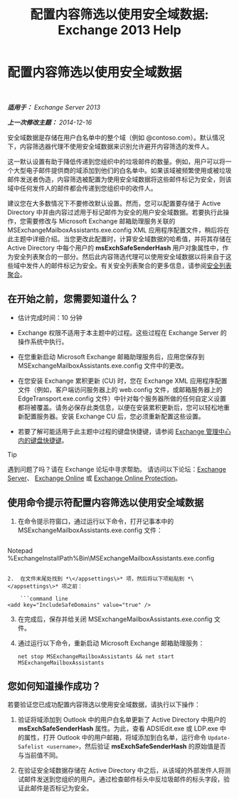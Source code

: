 ﻿---
title: '配置内容筛选以使用安全域数据: Exchange 2013 Help'
TOCTitle: 配置内容筛选以使用安全域数据
ms:assetid: 1ee2b663-b4f3-4fef-8954-986f2d820924
ms:mtpsurl: https://technet.microsoft.com/zh-cn/library/Dn467930(v=EXCHG.150)
ms:contentKeyID: 59636391
ms.date: 05/21/2018
mtps_version: v=EXCHG.150
ms.translationtype: MT
---

# 配置内容筛选以使用安全域数据

 

_**适用于：** Exchange Server 2013_

_**上一次修改主题：** 2014-12-16_

安全域数据是存储在用户白名单中的整个域（例如 @contoso.com）。默认情况下，内容筛选器代理不使用安全域数据来识别允许避开内容筛选的发件人。

这一默认设置有助于降低传递到您组织中的垃圾邮件的数量。例如，用户可以将一个大型电子邮件提供商的域添加到他们的白名单中。如果该域被频繁使用或被垃圾邮件发送者伪造，内容筛选被配置为使用安全域数据将这些邮件标记为安全，则该域中任何发件人的邮件都会传递到您组织中的收件人。

建议您在大多数情况下不要修改默认设置。然而，您可以配置要存储于 Active Directory 中并由内容过滤用于标记邮件为安全的用户安全域数据。若要执行此操作，您需要修改与 Microsoft Exchange 邮箱助理服务关联的 MSExchangeMailboxAssistants.exe.config XML 应用程序配置文件，稍后将在此主题中详细介绍。当您更改此配置时，计算安全域数据的哈希值，并将其存储在 Active Directory 中每个用户的 **msExchSafeSenderHash** 用户对象属性中，作为安全列表聚合的一部分。然后此内容筛选代理可以使用安全域数据以将来自于这些域中发件人的邮件标记为安全。有关安全列表聚合的更多信息，请参阅[安全列表聚合](safelist-aggregation-exchange-2013-help.md)。

## 在开始之前，您需要知道什么？

  - 估计完成时间：10 分钟

  - Exchange 权限不适用于本主题中的过程。这些过程在 Exchange Server 的操作系统中执行。

  - 在您重新启动 Microsoft Exchange 邮箱助理服务后，应用您保存到 MSExchangeMailboxAssistants.exe.config 文件中的更改。

  - 在您安装 Exchange 累积更新 (CU) 时，您在 Exchange XML 应用程序配置文件（例如，客户端访问服务器上的 web.config 文件，或邮箱服务器上的 EdgeTransport.exe.config 文件）中针对每个服务器所做的任何自定义设置都将被覆盖。请务必保存此类信息，以便在安装累积更新后，您可以轻松地重新配置服务器。安装 Exchange CU 后，您必须重新配置这些设置。

  - 若要了解可能适用于此主题中过程的键盘快捷键，请参阅 [Exchange 管理中心内的键盘快捷键](keyboard-shortcuts-in-the-exchange-admin-center-exchange-online-protection-help.md)。

> [!TIP]  
> 遇到问题了吗？请在 Exchange 论坛中寻求帮助。 请访问以下论坛：<a href="https://go.microsoft.com/fwlink/p/?linkid=60612">Exchange Server</a>、 <a href="https://go.microsoft.com/fwlink/p/?linkid=267542">Exchange Online</a> 或 <a href="https://go.microsoft.com/fwlink/p/?linkid=285351">Exchange Online Protection</a>。


## 使用命令提示符配置内容筛选以使用安全域数据

1.  在命令提示符窗口，通过运行以下命令，打开记事本中的 MSExchangeMailboxAssistants.exe.config 文件：
    
    ```powershell
Notepad %ExchangeInstallPath%Bin\MSExchangeMailboxAssistants.exe.config
```

2.  在文件末尾处找到 *\</appsettings\>* 项，然后将以下项粘贴到 *\</appsettings\>* 项之前：
    
    ```command line
<add key="IncludeSafeDomains" value="true" />
```

3.  在完成后，保存并给关闭 MSExchangeMailboxAssistants.exe.config 文件。

4.  通过运行以下命令，重新启动 Microsoft Exchange 邮箱助理服务：
    
        net stop MSExchangeMailboxAssistants && net start MSExchangeMailboxAssistants

## 您如何知道操作成功？

若要验证您已成功配置内容筛选以使用安全域数据，请执行以下操作：

1.  验证将域添加到 Outlook 中的用户白名单更新了 Active Directory 中用户的 **msExchSafeSenderHash** 属性。为此，查看 ADSIEdit.exe 或 LDP.exe 中的属性，打开 Outlook 中的用户邮箱，将域添加到白名单，运行命令 `Update-Safelist <username>`，然后验证 **msExchSafeSenderHash** 的原始值是否与当前值不同。

2.  在验证安全域数据存储在 Active Directory 中之后，从该域的外部发件人将测试邮件发送到您组织的用户。通过检查邮件标头中反垃圾邮件的标头字段，验证此邮件是否标记为安全。

